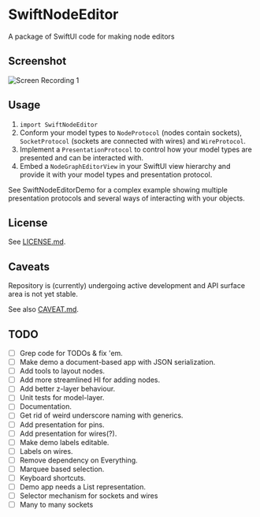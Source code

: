 # SwiftNodeEditor

A package of SwiftUI code for making node editors
## Screenshot

<!-- ![Screenshot 1](Documentation/Screenshot%201.png) -->
![Screen Recording 1](Documentation/Screen%20Recording%201.gif)


## Usage

1. `import SwiftNodeEditor`
2. Conform your model types to `NodeProtocol` (nodes contain sockets), `SocketProtocol` (sockets are connected with wires) and `WireProtocol`.
3. Implement a `PresentationProtocol` to control how your model types are presented and can be interacted with.
4. Embed a `NodeGraphEditorView` in your SwiftUI view hierarchy and provide it with your model types and presentation protocol.

See SwiftNodeEditorDemo for a complex example showing multiple presentation protocols and several ways of interacting with your objects.

## License

See [LICENSE.md](LICENSE.md).

## Caveats

Repository is (currently) undergoing active development and API surface area is not yet stable. 

See also [CAVEAT.md](CAVEAT.md).

## TODO

- [ ] Grep code for TODOs & fix 'em.
- [ ] Make demo a document-based app with JSON serialization.
- [ ] Add tools to layout nodes.
- [ ] Add more streamlined HI for adding nodes.
- [ ] Add better z-layer behaviour.
- [ ] Unit tests for model-layer.
- [ ] Documentation.
- [ ] Get rid of weird underscore naming with generics.
- [ ] Add presentation for pins.
- [ ] Add presentation for wires(?).
- [ ] Make demo labels editable.
- [ ] Labels on wires.
- [ ] Remove dependency on Everything.
- [ ] Marquee based selection.
- [ ] Keyboard shortcuts.
- [ ] Demo app needs a List representation.
- [ ] Selector mechanism for sockets and wires
- [ ] Many to many sockets
